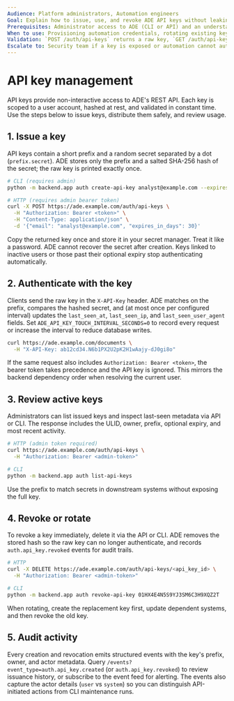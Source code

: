 ```yaml
---
Audience: Platform administrators, Automation engineers
Goal: Explain how to issue, use, and revoke ADE API keys without leaking the secret material.
Prerequisites: Administrator access to ADE (CLI or API) and an understanding of the systems that will store the API key.
When to use: Provisioning automation credentials, rotating existing keys, or auditing recent API key activity.
Validation: `POST /auth/api-keys` returns a raw key, `GET /auth/api-keys` lists metadata with last-seen timestamps, and revoked keys no longer authenticate.
Escalate to: Security team if a key is exposed or automation cannot authenticate after rotation.
---
```


# API key management

API keys provide non-interactive access to ADE's REST API. Each key is scoped to a user account, hashed at rest, and validated in constant time. Use the steps below to issue keys, distribute them safely, and review usage.

## 1. Issue a key

API keys contain a short prefix and a random secret separated by a dot (`prefix.secret`). ADE stores only the prefix and a salted SHA-256 hash of the secret; the raw key is printed exactly once.

```bash
# CLI (requires admin)
python -m backend.app auth create-api-key analyst@example.com --expires-in-days 30

# HTTP (requires admin bearer token)
curl -X POST https://ade.example.com/auth/api-keys \
  -H "Authorization: Bearer <token>" \
  -H "Content-Type: application/json" \
  -d '{"email": "analyst@example.com", "expires_in_days": 30}'
```

Copy the returned key once and store it in your secret manager. Treat it like a password. ADE cannot recover the secret after creation. Keys linked to inactive users or those past their optional expiry stop authenticating automatically.

## 2. Authenticate with the key

Clients send the raw key in the `X-API-Key` header. ADE matches on the prefix, compares the hashed secret, and (at most once per configured interval) updates the `last_seen_at`, `last_seen_ip`, and `last_seen_user_agent` fields. Set `ADE_API_KEY_TOUCH_INTERVAL_SECONDS=0` to record every request or increase the interval to reduce database writes.

```bash
curl https://ade.example.com/documents \
  -H "X-API-Key: ab12cd34.N6b1PX2U2pK2H1wAajy-dJ0gi8o"
```

If the same request also includes `Authorization: Bearer <token>`, the bearer token takes precedence and the API key is ignored. This mirrors the backend dependency order when resolving the current user.

## 3. Review active keys

Administrators can list issued keys and inspect last-seen metadata via API or CLI. The response includes the ULID, owner, prefix, optional expiry, and most recent activity.

```bash
# HTTP (admin token required)
curl https://ade.example.com/auth/api-keys \
  -H "Authorization: Bearer <admin-token>"

# CLI
python -m backend.app auth list-api-keys
```

Use the prefix to match secrets in downstream systems without exposing the full key.

## 4. Revoke or rotate

To revoke a key immediately, delete it via the API or CLI. ADE removes the stored hash so the raw key can no longer authenticate, and records `auth.api_key.revoked` events for audit trails.

```bash
# HTTP
curl -X DELETE https://ade.example.com/auth/api-keys/<api_key_id> \
  -H "Authorization: Bearer <admin-token>"

# CLI
python -m backend.app auth revoke-api-key 01HX4E4N5S9YJ3SM6C3H9XQZ2T
```

When rotating, create the replacement key first, update dependent systems, and then revoke the old key.

## 5. Audit activity

Every creation and revocation emits structured events with the key's prefix, owner, and actor metadata. Query `/events?event_type=auth.api_key.created` (or `auth.api_key.revoked`) to review issuance history, or subscribe to the event feed for alerting. The events also capture the actor details (`user` vs `system`) so you can distinguish API-initiated actions from CLI maintenance runs.

